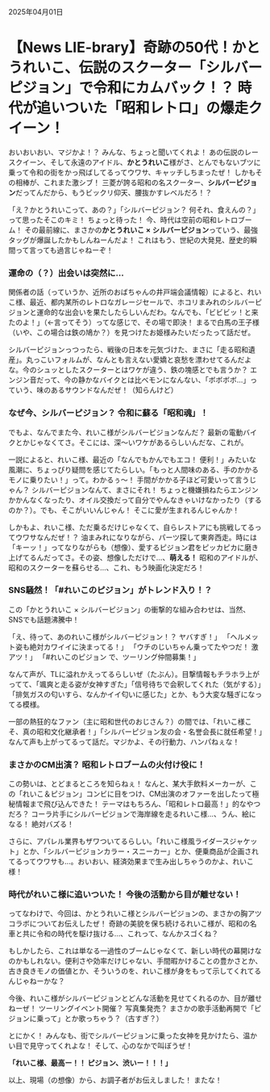 2025年04月01日

# 【News LIE-brary】奇跡の50代！かとうれいこ、伝説のスクーター「シルバーピジョン」で令和にカムバック！？ 時代が追いついた「昭和レトロ」の爆走クイーン！

おいおいおい、マジかよ！？ みんな、ちょっと聞いてくれよ！ あの伝説のレースクイーン、そして永遠のアイドル、**かとうれいこ**様がさ、とんでもないブツに乗って令和の街をかっ飛ばしてるってウワサ、キャッチしちまったぜ！ しかもその相棒が、これまた激シブ！ 三菱が誇る昭和の名スクーター、**シルバーピジョン**だってんだから、もうビックリ仰天、腰抜かすレベルだろ！？

「え？かとうれいこって、あの？」「シルバーピジョン？ 何それ、食えんの？」って思ったそこのキミ！ ちょっと待った！ 今、時代は空前の昭和レトロブーム！ その最前線に、まさかの**かとうれいこ × シルバーピジョン**っていう、最強タッグが爆誕したかもしんねーんだよ！ これはもう、世紀の大発見、歴史的瞬間って言っても過言じゃねーぞ！

### 運命の（？）出会いは突然に…

関係者の話（っていうか、近所のおばちゃんの井戸端会議情報）によると、れいこ様、最近、都内某所のレトロなガレージセールで、ホコリまみれのシルバーピジョンと運命的な出会いを果たしたらしいんだわ。なんでも、「ビビビッ！と来たのよ！」（←言ってそう）ってな感じで、その場で即決！ まるで白馬の王子様（いや、この場合は鉄の鳩か？）を見つけたお姫様みたいだったって話だぜ。

シルバーピジョンっつったら、戦後の日本を元気づけた、まさに「走る昭和遺産」。丸っこいフォルムが、なんとも言えない愛嬌と哀愁を漂わせてるんだよな。今のシュッとしたスクーターとはワケが違う、鉄の塊感とでも言うか？ エンジン音だって、今の静かなバイクとは比べモンになんない、「ボボボボ…」っていう、味のあるサウンドなんだぜ！（知らんけど）

### なぜ今、シルバーピジョン？ 令和に蘇る「昭和魂」！

でもよ、なんでまた今、れいこ様がシルバーピジョンなんだ？ 最新の電動バイクとかじゃなくてさ。そこには、深～いワケがあるらしいんだな、これが。

一説によると、れいこ様、最近の「なんでもかんでもエコ！ 便利！」みたいな風潮に、ちょっぴり疑問を感じてたらしい。「もっと人間味のある、手のかかるモノに乗りたい！」って。わかるぅ～！ 手間がかかる子ほど可愛いって言うじゃん？ シルバーピジョンなんて、まさにそれ！ ちょっと機嫌損ねたらエンジンかかんなくなったり、オイル交換だって自分でやんなきゃいけなかったり（するのか？）。でも、そこがいいんじゃん！ そこに愛が生まれるんじゃんか！

しかもよ、れいこ様、ただ乗るだけじゃなくて、自らレストアにも挑戦してるってウワサなんだぜ！？ 油まみれになりながら、パーツ探して東奔西走。時には「キーッ！」ってなりながらも（想像）、愛するピジョン君をピッカピカに磨き上げてるんだってさ。その姿、想像しただけで…、**萌える！** 昭和のアイドルが、昭和のスクーターを蘇らせる…、これ、もう映画化決定だろ！

### SNS騒然！「#れいこのピジョン」がトレンド入り！？

この「かとうれいこ × シルバーピジョン」の衝撃的な組み合わせは、当然、SNSでも話題沸騰中！

「え、待って、あのれいこ様がシルバーピジョン！？ ヤバすぎ！」
「ヘルメット姿も絶対カワイイに決まってる！」
「ウチのじいちゃん乗ってたやつだ！ 激アツ！」
「#れいこのピジョン で、ツーリング仲間募集！」

なんて声が、TLに溢れかえってるらしいぜ（たぶん）。目撃情報もチラホラ上がってて、「颯爽と走る姿が女神すぎた」「信号待ちで会釈してくれた（気がする）」「排気ガスの匂いすら、なんかイイ匂いに感じた」とか、もう大変な騒ぎになってる模様。

一部の熱狂的なファン（主に昭和世代のおじさん？）の間では、「れいこ様こそ、真の昭和文化継承者！」「シルバーピジョン友の会・名誉会長に就任希望！」なんて声も上がってるって話だ。マジかよ、その行動力、ハンパねぇな！

### まさかのCM出演？ 昭和レトロブームの火付け役に！

この勢いは、とどまるところを知らねぇ！ なんと、某大手飲料メーカーが、この「れいこ＆ピジョン」コンビに目をつけ、CM出演のオファーを出したって極秘情報まで飛び込んできた！ テーマはもちろん、「昭和レトロ最高！」的なやつだろ？ コーラ片手にシルバーピジョンで海岸線を走るれいこ様…、うん、絵になる！ 絶対バズる！

さらに、アパレル業界もザワついてるらしい。「れいこ様風ライダースジャケット」とか、「シルバーピジョンカラー・スニーカー」とか、便乗商品が企画されてるってウワサも…。おいおい、経済効果まで生み出しちゃうのかよ、れいこ様！

### 時代がれいこ様に追いついた！ 今後の活動から目が離せない！

ってなわけで、今回は、かとうれいこ様とシルバーピジョンの、まさかの胸アツコラボについてお伝えしたぜ！ 奇跡の美貌を保ち続けるれいこ様が、昭和の名車と共に令和の時代を駆け抜ける…、これって、なんかスゴくね？

もしかしたら、これは単なる一過性のブームじゃなくて、新しい時代の幕開けなのかもしれない。便利さや効率だけじゃない、手間暇かけることの豊かさとか、古き良きモノの価値とか、そういうのを、れいこ様が身をもって示してくれてるんじゃねーかな？

今後、れいこ様がシルバーピジョンとどんな活動を見せてくれるのか、目が離せねーぜ！ ツーリングイベント開催？ 写真集発売？ まさかの歌手活動再開で「ピジョンに乗って」とか歌っちゃう？（古すぎ？）

とにかく！ みんなも、街でシルバーピジョンに乗った女神を見かけたら、温かい目で見守ってくれよな！ そして、心のなかで叫ぼうぜ！

**「れいこ様、最高ー！！ ピジョン、渋いー！！！」**

以上、現場（の想像）から、お調子者がお伝えしました！ またな！